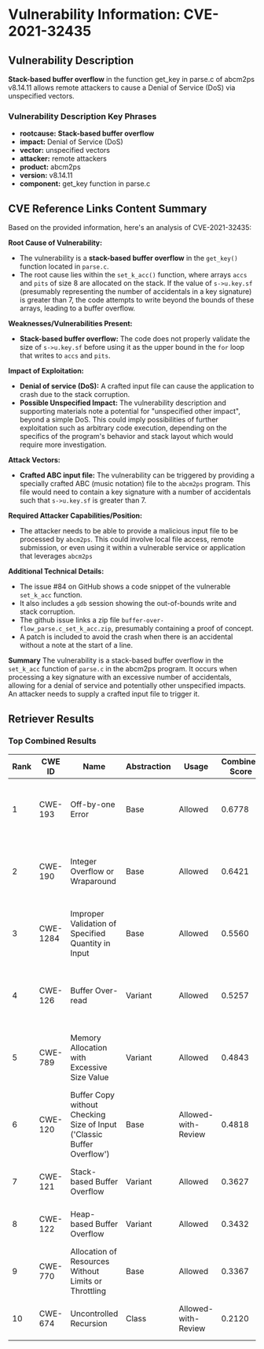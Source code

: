 # Vulnerability Information: CVE-2021-32435

## Vulnerability Description
**Stack-based buffer overflow** in the function get_key in parse.c of abcm2ps v8.14.11 allows remote attackers to cause a Denial of Service (DoS) via unspecified vectors.

### Vulnerability Description Key Phrases
- **rootcause:** **Stack-based buffer overflow**
- **impact:** Denial of Service (DoS)
- **vector:** unspecified vectors
- **attacker:** remote attackers
- **product:** abcm2ps
- **version:** v8.14.11
- **component:** get_key function in parse.c

## CVE Reference Links Content Summary
Based on the provided information, here's an analysis of CVE-2021-32435:

**Root Cause of Vulnerability:**

*   The vulnerability is a **stack-based buffer overflow** in the `get_key()` function located in `parse.c`.
*   The root cause lies within the `set_k_acc()` function, where arrays `accs` and `pits` of size 8 are allocated on the stack. If the value of `s->u.key.sf` (presumably representing the number of accidentals in a key signature) is greater than 7, the code attempts to write beyond the bounds of these arrays, leading to a buffer overflow.

**Weaknesses/Vulnerabilities Present:**

*   **Stack-based buffer overflow:** The code does not properly validate the size of `s->u.key.sf` before using it as the upper bound in the `for` loop that writes to `accs` and `pits`.

**Impact of Exploitation:**

*   **Denial of service (DoS):**  A crafted input file can cause the application to crash due to the stack corruption.
*   **Possible Unspecified Impact:** The vulnerability description and supporting materials note a potential for "unspecified other impact", beyond a simple DoS. This could imply possibilities of further exploitation such as arbitrary code execution, depending on the specifics of the program's behavior and stack layout which would require more investigation.

**Attack Vectors:**

*   **Crafted ABC input file:** The vulnerability can be triggered by providing a specially crafted ABC (music notation) file to the `abcm2ps` program. This file would need to contain a key signature with a number of accidentals such that `s->u.key.sf` is greater than 7.

**Required Attacker Capabilities/Position:**

*   The attacker needs to be able to provide a malicious input file to be processed by `abcm2ps`. This could involve local file access, remote submission, or even using it within a vulnerable service or application that leverages `abcm2ps`

**Additional Technical Details:**
*   The issue #84 on GitHub shows a code snippet of the vulnerable `set_k_acc` function.
*   It also includes a `gdb` session showing the out-of-bounds write and stack corruption.
*   The github issue links a zip file `buffer-over-flow_parse.c_set_k_acc.zip`, presumably containing a proof of concept.
*   A patch is included to avoid the crash when there is an accidental without a note at the start of a line.

**Summary**
The vulnerability is a stack-based buffer overflow in the `set_k_acc` function of `parse.c` in the abcm2ps program. It occurs when processing a key signature with an excessive number of accidentals, allowing for a denial of service and potentially other unspecified impacts. An attacker needs to supply a crafted input file to trigger it.

## Retriever Results

### Top Combined Results

| Rank | CWE ID | Name | Abstraction | Usage | Combined Score | Retrievers | Individual Scores |
|------|--------|------|-------------|-------|---------------|------------|-------------------|
| 1 | CWE-193 | Off-by-one Error | Base | Allowed | 0.6778 | dense, sparse, graph | dense: 0.501, sparse: 0.175, graph: 0.914 |
| 2 | CWE-190 | Integer Overflow or Wraparound | Base | Allowed | 0.6421 | dense, sparse, graph | dense: 0.524, sparse: 0.163, graph: 0.801 |
| 3 | CWE-1284 | Improper Validation of Specified Quantity in Input | Base | Allowed | 0.5560 | dense, sparse, graph | dense: 0.487, sparse: 0.177, graph: 0.590 |
| 4 | CWE-126 | Buffer Over-read | Variant | Allowed | 0.5257 | dense, sparse, graph | dense: 0.544, sparse: 0.168, graph: 0.562 |
| 5 | CWE-789 | Memory Allocation with Excessive Size Value | Variant | Allowed | 0.4843 | dense, sparse, graph | dense: 0.499, sparse: 0.157, graph: 0.518 |
| 6 | CWE-120 | Buffer Copy without Checking Size of Input ('Classic Buffer Overflow') | Base | Allowed-with-Review | 0.4818 | dense, sparse, graph | dense: 0.486, sparse: 0.173, graph: 0.454 |
| 7 | CWE-121 | Stack-based Buffer Overflow | Variant | Allowed | 0.3627 | dense, sparse | dense: 0.550, sparse: 0.206 |
| 8 | CWE-122 | Heap-based Buffer Overflow | Variant | Allowed | 0.3432 | dense, sparse | dense: 0.539, sparse: 0.179 |
| 9 | CWE-770 | Allocation of Resources Without Limits or Throttling | Base | Allowed | 0.3367 | dense, sparse | dense: 0.489, sparse: 0.161 |
| 10 | CWE-674 | Uncontrolled Recursion | Class | Allowed-with-Review | 0.2120 | dense, sparse | dense: 0.519, sparse: 0.177 |

